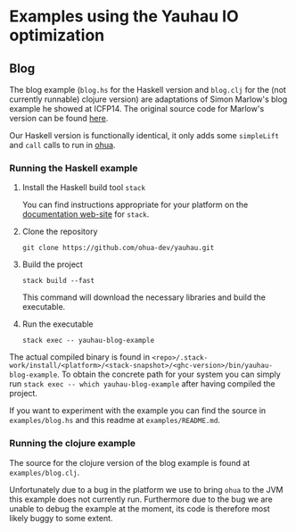 # Examples using the Yauhau IO optimization

## Blog

The blog example (`blog.hs` for the Haskell version and `blog.clj` for the (not currently runnable) clojure version) are adaptations of Simon Marlow's blog example he showed at ICFP14.
The original source code for Marlow's version can be found [here](https://github.com/simonmar/haxl-icfp14-sample-code/blob/master/blog.hs).

Our Haskell version is functionally identical, it only adds some `simpleLift` and `call` calls to run in [ohua](https://github.com/ohua-dev/ohua-core). 


### Running the Haskell example

1. Install the Haskell build tool `stack`

	You can find instructions appropriate for your platform on the [documentation web-site](https://docs.haskellstack.org) for `stack`.

2. Clone the repository

	`git clone https://github.com/ohua-dev/yauhau.git`
	
3. Build the project

	`stack build --fast`
	
	This command will download the necessary libraries and build the executable.
	
4. Run the executable

	`stack exec -- yauhau-blog-example`
	
The actual compiled binary is found in `<repo>/.stack-work/install/<platform>/<stack-snapshot>/<ghc-version>/bin/yauhau-blog-example`.
To obtain the concrete path for your system you can simply run `stack exec -- which yauhau-blog-example` after having compiled the project.

If you want to experiment with the example you can find the source in `examples/blog.hs` and this readme at `examples/README.md`.

### Running the clojure example

The source for the clojure version of the blog example is found at `examples/blog.clj`.

Unfortunately due to a bug in the platform we use to bring `ohua` to the JVM this example does not currently run.
Furthermore due to the bug we are unable to debug the example at the moment, its code is therefore most likely buggy to some extent.
